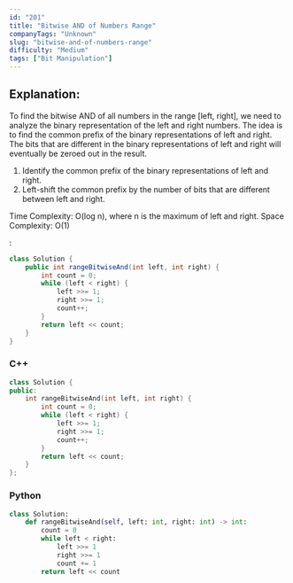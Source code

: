 ```yaml
---
id: "201"
title: "Bitwise AND of Numbers Range"
companyTags: "Unknown"
slug: "bitwise-and-of-numbers-range"
difficulty: "Medium"
tags: ["Bit Manipulation"]
---
```


## Explanation:
To find the bitwise AND of all numbers in the range [left, right], we need to analyze the binary representation of the left and right numbers. The idea is to find the common prefix of the binary representations of left and right. The bits that are different in the binary representations of left and right will eventually be zeroed out in the result.

1. Identify the common prefix of the binary representations of left and right.
2. Left-shift the common prefix by the number of bits that are different between left and right.

Time Complexity: O(log n), where n is the maximum of left and right.
Space Complexity: O(1)

:

```java
class Solution {
    public int rangeBitwiseAnd(int left, int right) {
        int count = 0;
        while (left < right) {
            left >>= 1;
            right >>= 1;
            count++;
        }
        return left << count;
    }
}
```

### C++
```cpp
class Solution {
public:
    int rangeBitwiseAnd(int left, int right) {
        int count = 0;
        while (left < right) {
            left >>= 1;
            right >>= 1;
            count++;
        }
        return left << count;
    }
};
```

### Python
```python
class Solution:
    def rangeBitwiseAnd(self, left: int, right: int) -> int:
        count = 0
        while left < right:
            left >>= 1
            right >>= 1
            count += 1
        return left << count
```